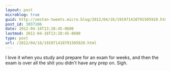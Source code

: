 ```yaml
---
layout: post
microblog: true
guid: http://vmstan-tweets.micro.blog/2012/04/16/191971410791505920.html
post_id: 3037106
date: 2012-04-16T13:28:45-0600
lastmod: 2012-04-16T13:28:45-0600
type: post
url: /2012/04/16/191971410791505920.html
---
```

I love it when you study and prepare for an exam for weeks, and then the exam is over all the shit you didn't have any prep on. Sigh.
